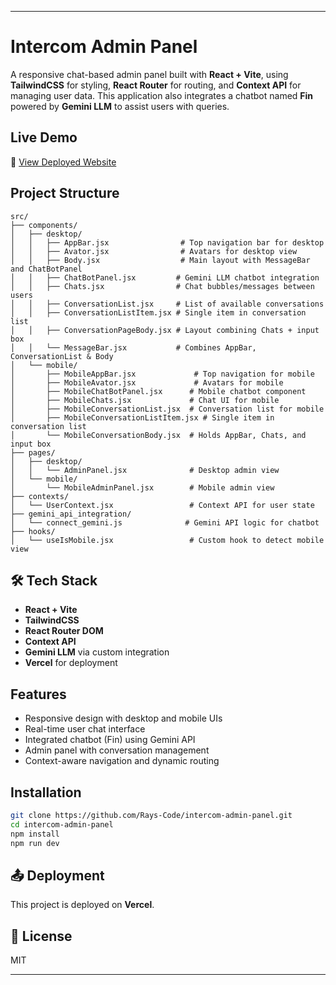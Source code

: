 
---

# Intercom Admin Panel

A responsive chat-based admin panel built with **React + Vite**, using **TailwindCSS** for styling, **React Router** for routing, and **Context API** for managing user data. This application also integrates a chatbot named **Fin** powered by **Gemini LLM** to assist users with queries.

##  Live Demo

🔗 [View Deployed Website](https://intercom-admin-panel.vercel.app/)

##  Project Structure

```
src/
├── components/
│   ├── desktop/
│   │   ├── AppBar.jsx                # Top navigation bar for desktop
│   │   ├── Avator.jsx                # Avatars for desktop view
│   │   ├── Body.jsx                  # Main layout with MessageBar and ChatBotPanel
│   │   ├── ChatBotPanel.jsx         # Gemini LLM chatbot integration
│   │   ├── Chats.jsx                # Chat bubbles/messages between users
│   │   ├── ConversationList.jsx     # List of available conversations
│   │   ├── ConversationListItem.jsx # Single item in conversation list
│   │   ├── ConversationPageBody.jsx # Layout combining Chats + input box
│   │   └── MessageBar.jsx           # Combines AppBar, ConversationList & Body
│   └── mobile/
│       ├── MobileAppBar.jsx             # Top navigation for mobile
│       ├── MobileAvator.jsx             # Avatars for mobile
│       ├── MobileChatBotPanel.jsx      # Mobile chatbot component
│       ├── MobileChats.jsx             # Chat UI for mobile
│       ├── MobileConversationList.jsx  # Conversation list for mobile
│       ├── MobileConversationListItem.jsx # Single item in conversation list
│       └── MobileConversationBody.jsx  # Holds AppBar, Chats, and input box
├── pages/
│   ├── desktop/
│   │   └── AdminPanel.jsx              # Desktop admin view
│   └── mobile/
│       └── MobileAdminPanel.jsx        # Mobile admin view
├── contexts/
│   └── UserContext.jsx                 # Context API for user state
├── gemini_api_integration/
│   └── connect_gemini.js              # Gemini API logic for chatbot
├── hooks/
│   └── useIsMobile.jsx                 # Custom hook to detect mobile view
```

## 🛠️ Tech Stack

* **React + Vite**
* **TailwindCSS**
* **React Router DOM**
* **Context API**
* **Gemini LLM** via custom integration
* **Vercel** for deployment

##  Features

*  Responsive design with desktop and mobile UIs
*  Real-time user chat interface
*  Integrated chatbot (Fin) using Gemini API
*  Admin panel with conversation management
*  Context-aware navigation and dynamic routing

##  Installation

```bash
git clone https://github.com/Rays-Code/intercom-admin-panel.git
cd intercom-admin-panel
npm install
npm run dev
```

## 📤 Deployment

This project is deployed on **Vercel**.

## 📃 License

MIT

---

